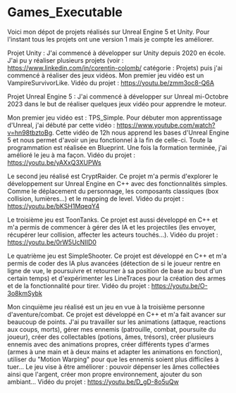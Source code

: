 # Games_Executable
Voici mon dépot de projets réalisés sur Unreal Engine 5 et Unity. Pour l'instant tous les projets ont une version 1 mais je compte les améliorer.


Projet Unity :
J'ai commencé à développer sur Unity depuis 2020 en école. J'ai pu y réaliser plusieurs projets (voir : https://www.linkedin.com/in/corentin-colomb/ catégorie : Projets) puis j'ai commencé à réaliser des jeux vidéos.
Mon premier jeu vidéo est un VampireSurvivorLike.
Vidéo du projet : https://youtu.be/zmm3oc8-Q6A


Projet Unreal Engine 5 :
J'ai commencé à développer sur Unreal mi-Octobre 2023 dans le but de réaliser quelques jeux vidéo pour apprendre le moteur.

Mon premier jeu vidéo est : TPS_Simple. Pour débuter mon apprentissage d'Unreal, j'ai débuté par cette vidéo : https://www.youtube.com/watch?v=hn98tbztoBg.
Cette vidéo de 12h nous apprend les bases d'Unreal Engine 5 et nous permet d'avoir un jeu fonctionnel à la fin de celle-ci. Toute la programmation est réalisée en Blueprint.
Une fois la formation terminée, j'ai amélioré le jeu à ma façon.
Vidéo du projet : https://youtu.be/yAXxQ3XUPWs
 
Le second jeu réalisé est CryptRaider. Ce projet m'a permis d'explorer le développement sur Unreal Engine en C++ avec des fonctionnalités simples. Comme le déplacement du personnage,
les composants classiques (box collision, lumières...) et le mapping de level.
Vidéo du projet : https://youtu.be/bKSH1MqeqY4

Le troisième jeu est ToonTanks. Ce projet est aussi développé en C++ et m'a permis de commencer à gérer des IA et les projectiles (les envoyer, récupérer leur collision, affecter les acteurs
touchés...).
Vidéo du projet : https://youtu.be/0rW5UcNIID0

Le quatrième jeu est SimpleShooter. Ce projet est développé en C++ et m'a permis de coder des IA plus avancées (détection de si le joueur rentre en ligne de vue, le poursuivre et retourner
à sa position de base au bout d'un certain temps) et d'expérimenter les LineTraces pour la création des armes et de la fonctionnalité pour tirer.
Vidéo du projet : https://youtu.be/O-3o8kmSybk

Mon cinquième jeu réalisé est un jeu en vue à la troisième personne d'aventure/combat. Ce projet est développé en C++ et m'a fait avancer sur beaucoup de points. J'ai pu travailler sur les animations 
(attaque, reactions aux coups, morts), gérer mes ennemis (patrouille, combat, poursuite du joueur), créer des collectables (potions, âmes, trésors), créer plusieurs ennemis avec des animations propres,
créer différents types d'armes (armes à une main et à deux mains et adapter les animations en fonction), utiliser du "Motion Warping" pour que les ennemis soient plus difficiles à tuer...
Le jeu vise à être améliorer : pouvoir dépenser les âmes collectées ainsi que l'argent, créer mon propre environnement, ajouter du son ambiant...
Vidéo du projet : https://youtu.be/D_gD-8o5uQw
